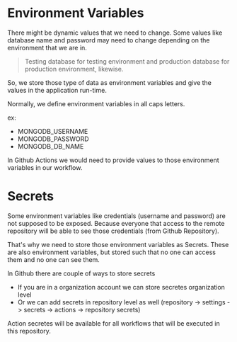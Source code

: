 # Environment Variables

There might be dynamic values that we need to change. Some values like database name and password may need to change depending on the environment that we are in.

> Testing database for testing environment and production database for production environment, likewise.

So, we store those type of data as environment variables and give the values in the application run-time.

Normally, we define environment variables in all caps letters.

ex:

- MONGODB_USERNAME
- MONGODB_PASSWORD
- MONGODB_DB_NAME

In Github Actions we would need to provide values to those environment variables in our workflow.

# Secrets

Some environment variables like credentials (username and password) are not supposed to be exposed. Because everyone that access to the remote repository will be able to see those credentials (from Github Repository).

That's why we need to store those environment variables as Secrets. These are also environment variables, but stored such that no one can access them and no one can see them.

In Github there are couple of ways to store secrets

- If you are in a organization account we can store secretes organization level
- Or we can add secrets in repository level as well (repository -> settings -> secrets -> actions -> repository secrets)

Action secretes will be available for all workflows that will be executed in this repository.
